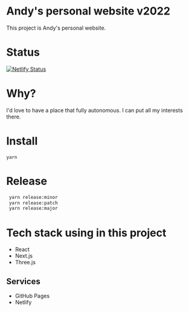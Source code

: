 # Andy's personal website v2022

This project is Andy's personal website.
# Status

[![Netlify Status](https://api.netlify.com/api/v1/badges/3e5c6671-2cf6-4e95-a468-9404e4d9cbaf/deploy-status)](https://app.netlify.com/sites/ac2022dev/deploys)

# Why?

I'd love to have a place that fully autonomous. I can put all my interests there. 

# Install

```
yarn 
```

# Release

```bash
 yarn release:minor
 yarn release:patch
 yarn release:major
```

# Tech stack using in this project

- React
- Next.js
- Three.js

## Services
 
 - GitHub Pages
 - Netlify
